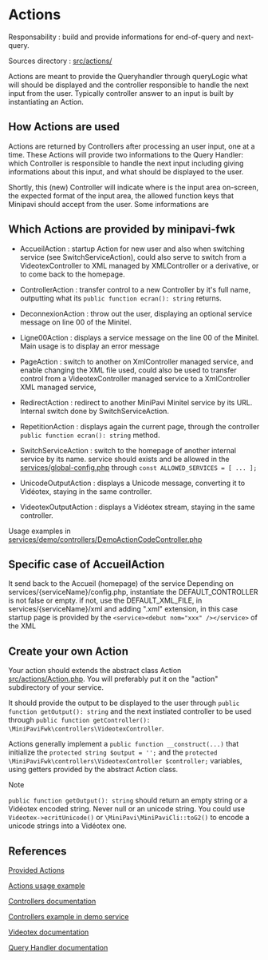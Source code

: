 # Actions

Responsability : build and provide informations for end-of-query and next-query.

Sources directory : [src/actions/](../../src/actions/)


Actions are meant to provide the Queryhandler through queryLogic what will should be displayed and the controller responsible to handle the next input from the user.
Typically controller answer to an input is built by instantiating an Action.


## How Actions are used
Actions are returned by Controllers after processing an user input, one at a time.
These Actions will provide two informations to the Query Handler: which Controller is responsible to handle the next input including giving informations about this input, and what should be displayed to the user.

Shortly, this (new) Controller will indicate where is the input area on-screen, the expected format of the input area, the allowed function keys that Minipavi should accept from the user. Some informations are 


## Which Actions are provided by minipavi-fwk
- AccueilAction : startup Action for new user and also when switching service (see SwitchServiceAction), could also serve to switch from a VideotexController to XML managed by XMLController or a derivative, or to come back to the homepage.

- ControllerAction : transfer control to a new Controller by it's full name, outputting what its `public function ecran(): string` returns.

- DeconnexionAction : throw out the user, displaying an optional service message on line 00 of the Minitel.

- Ligne00Action : displays a service message on the line 00 of the Minitel. Main usage is to display an error message

- PageAction : switch to another <page> on XmlController managed service, and enable changing the XML file used, could also be used to transfer control from a VideotexController managed service to a XmlController XML managed service,

- RedirectAction : redirect to another MiniPavi Minitel service by its URL. Internal switch done by SwitchServiceAction.

- RepetitionAction : displays again the current page, through the controller `public function ecran(): string` method.

- SwitchServiceAction : switch to the homepage of another internal service by its name. service should exists and be allowed in the [services/global-config.php](../../services/global-config.php) through `const ALLOWED_SERVICES = [ ... ];`

- UnicodeOutputAction : displays a Unicode message, converting it to Vidéotex, staying in the same controller.

- VideotexOutputAction : displays a Vidéotex stream, staying in the same controller.

Usage examples in [services/demo/controllers/DemoActionCodeController.php](../../services/demo/controllers/DemoActionCodeController.php)


## Specific case of AccueilAction
It send back to the Accueil (homepage) of the service
Depending on services/{serviceName}/config.php,
instantiate the DEFAULT_CONTROLLER is not false or empty.
if not, use the DEFAULT_XML_FILE, in services/{serviceName}/xml and adding ".xml" extension,
in this case startup page is provided by the `<service><debut nom="xxx" /></service>` of the XML


## Create your own Action
Your action should extends the abstract class Action [src/actions/Action.php](../../src/actions/Action.php).
You will preferably put it on the "action" subdirectory of your service.

It should provide the output to be displayed to the user through `public function getOutput(): string` and the next instiated controller to be used through `public function getController(): \MiniPaviFwk\controllers\VideotexController`.

Actions generally implement a `public function __construct(...)` that initialize the `protected string $output = '';` and the `protected \MiniPaviFwk\controllers\VideotexController $controller;` variables, using getters provided by the abstract Action class.


> [!NOTE]
> `public function getOutput(): string` should return an empty string or a Vidéotex encoded string. Never null or an unicode string. You could use `Videotex->ecritUnicode()` or `\MiniPavi\MiniPaviCli::toG2()` to encode a unicode strings into a Vidéotex one.


## References
[Provided Actions](../../src/actions/)

[Actions usage example](../../services/demo/controllers/DemoActionCodeController.php)

[Controllers documentation](./Controllers.md)

[Controllers example in demo service](../../services/demo/controllers/)

[Videotex documentation](./Videotex-helper.md)

[Query Handler documentation](./Query-handler.md)
